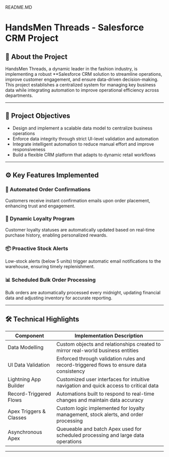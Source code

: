 README.MD  

# HandsMen Threads - Salesforce CRM Project

## 🧵 About the Project

HandsMen Threads, a dynamic leader in the fashion industry, is implementing a robust **Salesforce CRM solution to streamline operations, improve customer engagement, and ensure data-driven decision-making. This project establishes a centralized system for managing key business data while integrating automation to improve operational efficiency across departments.

---

## 🎯 Project Objectives

- Design and implement a scalable data model to centralize business operations
- Enforce data integrity through strict UI-level validation and automation
- Integrate intelligent automation to reduce manual effort and improve responsiveness
- Build a flexible CRM platform that adapts to dynamic retail workflows

---

## ⚙ Key Features Implemented

### 📩 Automated Order Confirmations
Customers receive instant confirmation emails upon order placement, enhancing trust and engagement.

### 🎁 Dynamic Loyalty Program
Customer loyalty statuses are automatically updated based on real-time purchase history, enabling personalized rewards.

### 📦 Proactive Stock Alerts
Low-stock alerts (below 5 units) trigger automatic email notifications to the warehouse, ensuring timely replenishment.

### 📊 Scheduled Bulk Order Processing
Bulk orders are automatically processed every midnight, updating financial data and adjusting inventory for accurate reporting.

---

## 🛠 Technical Highlights

| Component                   | Implementation Description                                                                 |
|----------------------------|---------------------------------------------------------------------------------------------|
| Data Modelling         | Custom objects and relationships created to mirror real-world business entities             |
| UI Data Validation     | Enforced through validation rules and record-triggered flows to ensure data consistency     |
| Lightning App Builder  | Customized user interfaces for intuitive navigation and quick access to critical data       |
| Record-Triggered Flows | Automations built to respond to real-time changes and maintain data accuracy                |
| Apex Triggers & Classes| Custom logic implemented for loyalty management, stock alerts, and order processing         |
| Asynchronous Apex      | Queueable and batch Apex used for scheduled processing and large data operations            |

---
